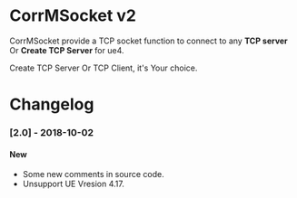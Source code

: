 # CorrMSocket v2
CorrMSocket provide a TCP socket function to connect to any **TCP server** Or **Create TCP Server** for ue4.

Create TCP Server Or TCP Client, it's Your choice.

# Changelog
### [2.0] - 2018-10-02
#### New
- Some new comments in source code.
- Unsupport UE Vresion 4.17.
